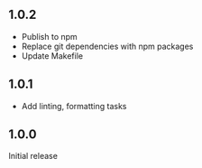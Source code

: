 ## 1.0.2

- Publish to npm
- Replace git dependencies with npm packages
- Update Makefile

## 1.0.1

- Add linting, formatting tasks

## 1.0.0

Initial release
